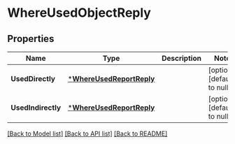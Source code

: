 # WhereUsedObjectReply

## Properties
Name | Type | Description | Notes
------------ | ------------- | ------------- | -------------
**UsedDirectly** | [***WhereUsedReportReply**](WhereUsedReportReply.md) |  | [optional] [default to null]
**UsedIndirectly** | [***WhereUsedReportReply**](WhereUsedReportReply.md) |  | [optional] [default to null]

[[Back to Model list]](../README.md#documentation-for-models) [[Back to API list]](../README.md#documentation-for-api-endpoints) [[Back to README]](../README.md)


